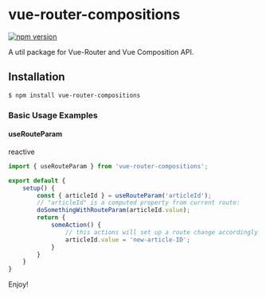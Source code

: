# vue-router-compositions

[![npm version](https://badge.fury.io/js/vue-router-compositions.svg)](https://badge.fury.io/js/vuex-composition-helpers)

A util package for Vue-Router and Vue Composition API.

## Installation

```shell
$ npm install vue-router-compositions
```

### Basic Usage Examples

#### useRouteParam
reactive 

```js
import { useRouteParam } from 'vue-router-compositions';

export default {
	setup() {
		const { articleId } = useRouteParam('articleId');
        // "articleId" is a computed property from current route:
        doSomethingWithRouteParam(articleId.value);
		return {
			someAction() {
                // this actions will set up a route change accordingly
			    articleId.value = 'new-article-ID';
            }
		}
	}
}
```

Enjoy!
